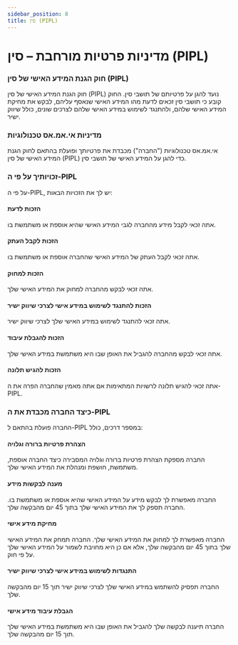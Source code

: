 ```yaml
---
sidebar_position: 8
title: סין (PIPL)
---
```


# מדיניות פרטיות מורחבת – סין (PIPL)  

### חוק הגנת המידע האישי של סין (PIPL)

חוק הגנת המידע האישי של סין (PIPL) נועד להגן על פרטיותם של תושבי סין. החוק קובע כי תושבי סין זכאים לדעת מהו המידע האישי שנאסף עליהם, לבקש את מחיקת המידע האישי שלהם, ולהתנגד לשימוש במידע האישי שלהם לצרכים שונים, כולל שיווק ישיר.

### מדיניות אי.אמ.אס טכנולוגיות

אי.אמ.אס טכנולוגיות ("החברה") מכבדת את פרטיותך ופועלת בהתאם לחוק הגנת המידע האישי של סין (PIPL) כדי להגן על המידע האישי של תושבי סין.

### זכויותיך על פי ה-PIPL

על פי ה-PIPL, יש לך את הזכויות הבאות:

#### הזכות לדעת

אתה זכאי לקבל מידע מהחברה לגבי המידע האישי שהיא אוספת או משתמשת בו.

#### הזכות לקבל העתק

אתה זכאי לקבל העתק של המידע האישי שהחברה אוספת או משתמשת בו.

#### הזכות למחוק

אתה זכאי לבקש מהחברה למחוק את המידע האישי שלך.

#### הזכות להתנגד לשימוש במידע אישי לצרכי שיווק ישיר

אתה זכאי להתנגד לשימוש במידע האישי שלך לצרכי שיווק ישיר.

#### הזכות להגבלת עיבוד

אתה זכאי לבקש מהחברה להגביל את האופן שבו היא משתמשת במידע האישי שלך.

#### הזכות להגיש תלונה

אתה זכאי להגיש תלונה לרשויות המתאימות אם אתה מאמין שהחברה הפרה את ה-PIPL.

### כיצד החברה מכבדת את ה-PIPL

החברה פועלת בהתאם ל-PIPL במספר דרכים, כולל:

#### הצהרת פרטיות ברורה וגלויה

החברה מספקת הצהרת פרטיות ברורה וגלויה המסבירה כיצד החברה אוספת, משתמשת, חושפת ומנהלת את המידע האישי שלך.

#### מענה לבקשות מידע

החברה מאפשרת לך לבקש מידע על המידע האישי שהיא אוספת או משתמשת בו. החברה תספק לך את המידע האישי שלך בתוך 45 יום מהבקשה שלך.

#### מחיקת מידע אישי

החברה מאפשרת לך למחוק את המידע האישי שלך. החברה תמחק את המידע האישי שלך בתוך 45 יום מהבקשה שלך, אלא אם כן היא מחויבת לשמור על המידע האישי שלך על פי חוק.

#### התנגדות לשימוש במידע אישי לצרכי שיווק ישיר

החברה תפסיק להשתמש במידע האישי שלך לצרכי שיווק ישיר תוך 15 יום מהבקשה שלך.

#### הגבלת עיבוד מידע אישי

החברה תיענה לבקשה שלך להגביל את האופן שבו היא משתמשת במידע האישי שלך תוך 15 יום מהבקשה שלך.